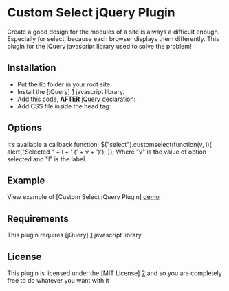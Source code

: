 Custom Select jQuery Plugin
===========================

Create a good design for the modules of a site is always a difficult enough.
Especially for select, because each browser displays them differently.
This plugin for the jQuery javascript library used to solve the problem!


Installation
------------

- Put the lib folder in your root site.
- Install the [jQuery] [1] javascript library.
- Add this code, __AFTER__ jQuery declaration:
		<script type="text/javascript" src="/lib/jquery.customselect.min.js"></script>
		<script type="text/javascript">
			$(function(){
				$("select").customselect();
			});
		</script>
- Add CSS file inside the head tag:
		<link href="lib/jquery.customselect.css" rel="stylesheet" type="text/css" />


Options
-------

It’s available a callback function:
		$("select").customselect(function(v, l){
			alert("Selected " + l + ' (' + v + ')');
		});
Where "v" is the value of option selected and "l" is the label.


Example
-------

View example of [Custom Select jQuery Plugin] [demo]


Requirements
------------

This plugin requires [jQuery] [1] javascript library.


License
-------

This plugin is licensed under the [MIT License] [2]  and so you are 
completely free to do whatever you want with it


  [1]: http://jquery.com/ "jQuery"
  [2]: http://www.opensource.org/licenses/mit-license.php "MIT License"
  [demo]: http://www.omilandia.com/demo/jquery/customselect/ "Example of Custom Select jQuery Plugin"
